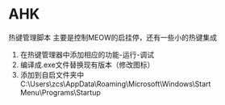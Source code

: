 # AHK
热键管理脚本
主要是控制MEOW的启挂停，还有一些小的热键集成
1. 在热键管理器中添加相应的功能-运行-调试
2. 编译成.exe文件替换现有版本（修改图标）
3. 添加到自启文件夹中C:\Users\zcs\AppData\Roaming\Microsoft\Windows\Start Menu\Programs\Startup

